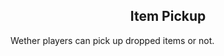 <h2 style="text-align:center;"> Item Pickup </h2>

Wether players can pick up dropped items or not.
